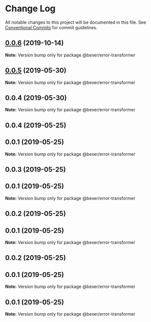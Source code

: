 # Change Log

All notable changes to this project will be documented in this file.
See [Conventional Commits](https://conventionalcommits.org) for commit guidelines.

## [0.0.6](https://github.com/error-reporter/bexer/compare/@bexer/error-transformer@0.0.5...@bexer/error-transformer@0.0.6) (2019-10-14)

**Note:** Version bump only for package @bexer/error-transformer





## [0.0.5](https://github.com/error-reporter/bexer/compare/@bexer/error-transformer@0.0.4...@bexer/error-transformer@0.0.5) (2019-05-30)

**Note:** Version bump only for package @bexer/error-transformer





## 0.0.4 (2019-05-30)

**Note:** Version bump only for package @bexer/error-transformer





## 0.0.4 (2019-05-25)



## 0.0.1 (2019-05-25)

**Note:** Version bump only for package @bexer/error-transformer





## 0.0.3 (2019-05-25)



## 0.0.1 (2019-05-25)

**Note:** Version bump only for package @bexer/error-transformer





## 0.0.2 (2019-05-25)



## 0.0.1 (2019-05-25)

**Note:** Version bump only for package @bexer/error-transformer





## 0.0.2 (2019-05-25)



## 0.0.1 (2019-05-25)

**Note:** Version bump only for package @bexer/error-transformer





## 0.0.1 (2019-05-25)

**Note:** Version bump only for package @bexer/error-transformer
